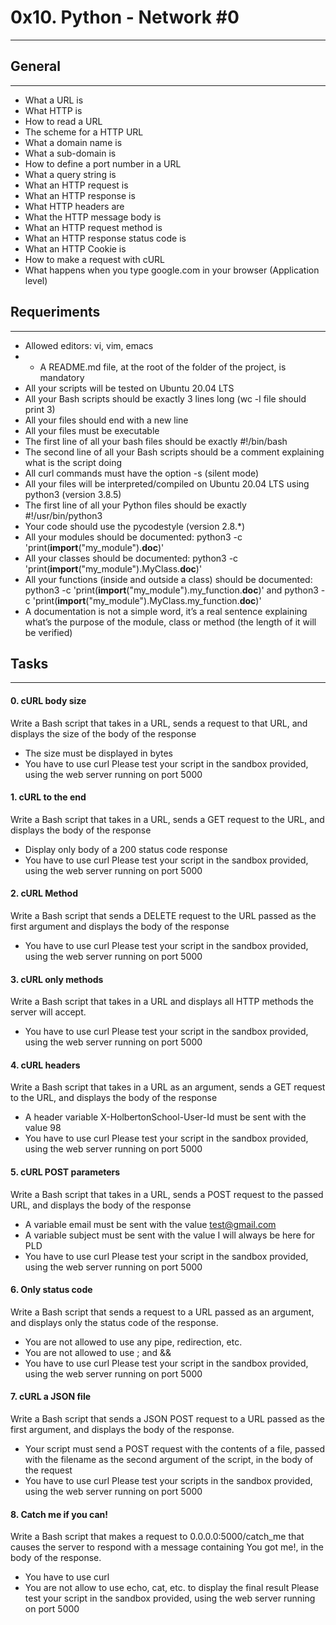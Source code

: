 # 0x10. Python - Network #0
***

## General
***
* What a URL is
* What HTTP is
* How to read a URL
* The scheme for a HTTP URL
* What a domain name is
* What a sub-domain is
* How to define a port number in a URL
* What a query string is
* What an HTTP request is
* What an HTTP response is
* What HTTP headers are
* What the HTTP message body is
* What an HTTP request method is
* What an HTTP response status code is
* What an HTTP Cookie is
* How to make a request with cURL
* What happens when you type google.com in your browser (Application level)

## Requeriments
***
* Allowed editors: vi, vim, emacs
* - A README.md file, at the root of the folder of the project, is mandatory
* All your scripts will be tested on Ubuntu 20.04 LTS
* All your Bash scripts should be exactly 3 lines long (wc -l file should print 3)
* All your files should end with a new line
* All your files must be executable
* The first line of all your bash files should be exactly #!/bin/bash
* The second line of all your Bash scripts should be a comment explaining what is the script doing
* All curl commands must have the option -s (silent mode)
* All your files will be interpreted/compiled on Ubuntu 20.04 LTS using python3 (version 3.8.5)
* The first line of all your Python files should be exactly #!/usr/bin/python3
* Your code should use the pycodestyle (version 2.8.*)
* All your modules should be documented: python3 -c 'print(__import__("my_module").__doc__)'
* All your classes should be documented: python3 -c 'print(__import__("my_module").MyClass.__doc__)'
* All your functions (inside and outside a class) should be documented: python3 -c 'print(__import__("my_module").my_function.__doc__)' and python3 -c 'print(__import__("my_module").MyClass.my_function.__doc__)'
* A documentation is not a simple word, it’s a real sentence explaining what’s the purpose of the module, class or method (the length of it will be verified)

## Tasks
***
#### 0. cURL body size
Write a Bash script that takes in a URL, sends a request to that URL, and displays the size of the body of the response
* The size must be displayed in bytes
* You have to use curl
Please test your script in the sandbox provided, using the web server running on port 5000

#### 1. cURL to the end
Write a Bash script that takes in a URL, sends a GET request to the URL, and displays the body of the response
* Display only body of a 200 status code response
* You have to use curl
Please test your script in the sandbox provided, using the web server running on port 5000

#### 2. cURL Method
Write a Bash script that sends a DELETE request to the URL passed as the first argument and displays the body of the response
* You have to use curl
Please test your script in the sandbox provided, using the web server running on port 5000

#### 3. cURL only methods
Write a Bash script that takes in a URL and displays all HTTP methods the server will accept.
* You have to use curl
Please test your script in the sandbox provided, using the web server running on port 5000

#### 4. cURL headers
Write a Bash script that takes in a URL as an argument, sends a GET request to the URL, and displays the body of the response
* A header variable X-HolbertonSchool-User-Id must be sent with the value 98
* You have to use curl
Please test your script in the sandbox provided, using the web server running on port 5000

#### 5. cURL POST parameters
Write a Bash script that takes in a URL, sends a POST request to the passed URL, and displays the body of the response
* A variable email must be sent with the value test@gmail.com
* A variable subject must be sent with the value I will always be here for PLD
* You have to use curl
Please test your script in the sandbox provided, using the web server running on port 5000

#### 6. Only status code
Write a Bash script that sends a request to a URL passed as an argument, and displays only the status code of the response.
* You are not allowed to use any pipe, redirection, etc.
* You are not allowed to use ; and &&
* You have to use curl
Please test your script in the sandbox provided, using the web server running on port 5000

#### 7. cURL a JSON file
Write a Bash script that sends a JSON POST request to a URL passed as the first argument, and displays the body of the response.
* Your script must send a POST request with the contents of a file, passed with the filename as the second argument of the script, in the body of the request
* You have to use curl
Please test your scripts in the sandbox provided, using the web server running on port 5000

#### 8. Catch me if you can!
Write a Bash script that makes a request to 0.0.0.0:5000/catch_me that causes the server to respond with a message containing You got me!, in the body of the response.
* You have to use curl
* You are not allow to use echo, cat, etc. to display the final result
Please test your script in the sandbox provided, using the web server running on port 5000
